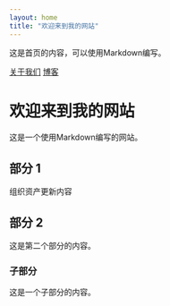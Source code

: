 ```yaml
---
layout: home
title: "欢迎来到我的网站"
---
```


这是首页的内容，可以使用Markdown编写。

[关于我们](about)
[博客](blog)

# 欢迎来到我的网站

这是一个使用Markdown编写的网站。

## 部分 1

组织资产更新内容

## 部分 2

这是第二个部分的内容。

### 子部分

这是一个子部分的内容。
